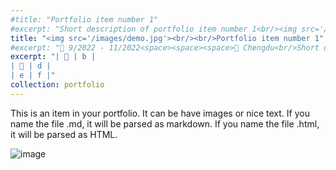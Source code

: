 ```yaml
---
#title: "Portfolio item number 1"
#excerpt: "Short description of portfolio item number 1<br/><img src='/images/500x300.png'>"
title: "<img src='/images/demo.jpg'><br/><br/>Portfolio item number 1"
#excerpt: "📅 9/2022 - 11/2022<space><space><space>📍 Chengdu<br/>Short description of portfolio item number 1 - test"
excerpt: "| 📅 | b |
| 📍 | d |
| e | f |"
collection: portfolio
---
```


This is an item in your portfolio. It can be have images or nice text. If you name the file .md, it will be parsed as markdown. If you name the file .html, it will be parsed as HTML. 

![image](/images/3953273590_704e3899d5_m.jpg)
